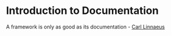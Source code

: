 # Introduction to Documentation

A framework is only as good as its documentation - [Carl Linnaeus](https://en.wikipedia.org/wiki/Carl_Linnaeus)

